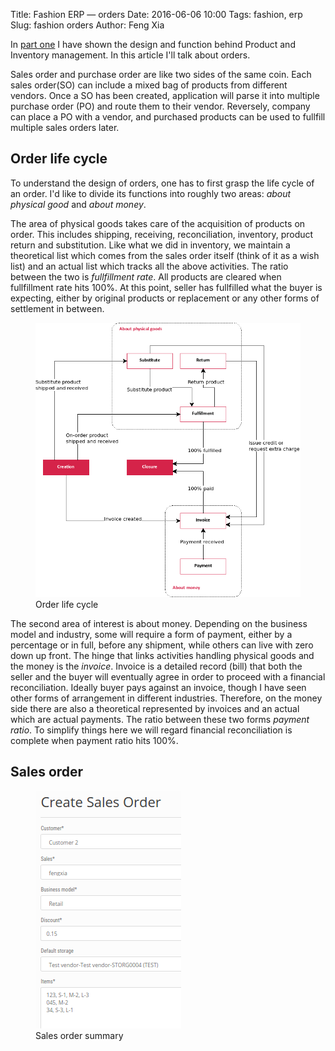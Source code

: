 Title: Fashion ERP &mdash; orders
Date: 2016-06-06 10:00
Tags: fashion, erp
Slug: fashion orders
Author: Feng Xia

In [part one]({filename}/workspace/fashion/intro.md) I have
shown the design and function behind Product and Inventory management.
In this article I'll talk about orders.

Sales order and purchase order are like two sides of the same coin.
Each sales order(SO) can include a mixed bag of products
from different vendors. Once a SO has been created, application will parse
it into multiple purchase order (PO) and route them
to their vendor. Reversely, company can place a PO with a vendor, and purchased
products can be used to fullfill multiple sales orders later.

## Order life cycle

To understand the design of orders, one has to first grasp the life cycle
of an order. I'd like to divide its functions into roughly two areas: _about physical
good_ and _about money_.

The area of physical goods takes care of
the acquisition of products on order. This includes shipping, receiving,
reconciliation, inventory, product return and substitution. Like what we did
in inventory, we maintain a theoretical list which comes from the sales order itself (think
of it as a wish list) and an actual list which tracks all the above activities. The ratio
between the two is _fullfillment rate_. All products are cleared when fullfillment rate hits 100%.
At this point, seller has fullfilled what the buyer is expecting, either by original
products or replacement or any other forms of settlement in between.

<figure>
    <img class="center-block" src="images/order%20life%20cycle.png">
    <figcaption>Order life cycle</figcaption>
</figure>

The second area of interest is about money. Depending on the business model and industry,
some will require a form of payment, either by a percentage or in full, before any shipment, while others
can live with zero down up front. The hinge that links activities handling physical goods
and the money is the _invoice_. Invoice is a detailed record (bill) that both the seller
and the buyer will eventually agree in order to proceed with a financial reconciliation.
Ideally buyer pays against an invoice, though I have seen other forms of arrangement in different industries.
Therefore, on the money side there are also a theoretical represented by invoices and an actual
which are actual payments. The ratio between these two forms _payment ratio_. To simplify
things here we will regard financial reconciliation is complete when payment ratio hits 100%.


## Sales order

<figure>
    <img class="center-block" src="images/fashion_7.png">
    <figcaption>Sales order summary</figcaption>
</figure>
